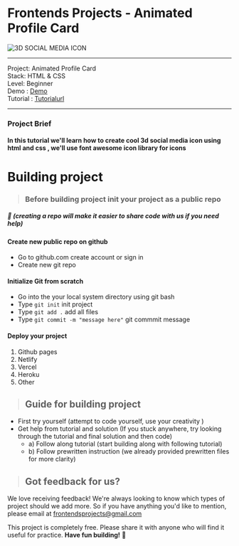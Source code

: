 # Frontends Projects - Animated Profile Card

![3D SOCIAL MEDIA ICON](/Design/rofileCard.png)

---
Project: Animated Profile Card\
Stack: HTML & CSS\
Level: Beginner\
Demo : [Demo](https://profile-card-animation.netlify.app/)\
Tutorial : [Tutorialurl](https://frontendsprojects.teachable.com/courses/frontend-projects-tutorial/lectures/38652114)

---

### Project Brief
#### In this tutorial we'll learn how to create cool 3d social media icon using html and css , we'll use font awesome icon library for icons 

# Building project
> ### Before building project init your project as a public repo 
##### 📌 (creating a repo will make it easier to share code with us if you need help)

#### Create new public repo on github
- Go to github.com create account or sign in
- Create new git repo 
#### Initialize Git from scratch 
- Go into the your local system directory using git bash
- Type `git init` init project
- Type `git add .` add all files 
- Type `git commit -m "message here"` git commmit message

#### Deploy your project
1. Github pages
2. Netlify
3. Vercel
4. Heroku
5. Other
> ## Guide for building project
* First try yourself (attempt to code yourself, use your creativity )
* Get help from tutorial and solution (If you stuck anywhere, try looking through the tutorial and final solution and then code)
    * a) Follow along tutorial  (start building along with following tutorial)
    * b) Follow prewritten instruction (we already provided prewritten files for more clarity)

> ## Got feedback for us?
We love receiving feedback! We're always looking to know which types of project should we add more. So if you have anything you'd like to mention, please email at frontendsprojects@gmail.com

This project is completely free. Please share it with anyone who will find it useful for practice.
**Have fun building!** 🚀